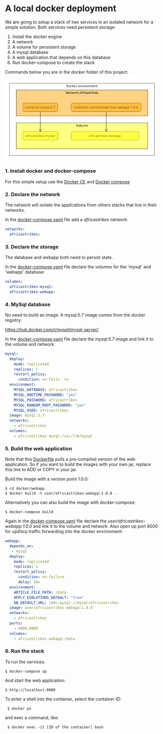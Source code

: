 # A local docker deployment

We are going to setup a stack of two services in an isolated network for a simple solution.
Both services need persistent storage:

1. Install the docker engine
2. A network
3. A volume for persistent storage
4. A mysql database
5. A web application that depends on this database
6. Run docker-compose to create the stack

Commands below you are in the _docker_ folder of this project.

![Stack](africastrikes-stack.png "Africastrikes stack")

### 1. Install docker and docker-compose

For this simple setup use the [Docker CE](https://docs.docker.com/engine/installation/)
and [Docker compose](https://docs.docker.com/compose/install/)

### 2. Declare the network
The network will isolate the applications from others stacks that live in their networks.
 
In the [docker-compose.yaml](docker-compose.yaml) file add a _africastrikes_ network:

```yaml
networks:
  africastrikes:
```
### 3. Declare the storage
The database and webapp both need to persist state.
 
In the [docker-compose.yaml](docker-compose.yaml) file declare the _volumes_ for the 'mysql' and 'webapp' database:

```yaml
volumes:
  africastrikes-mysql:
  africastrikes-webapp:
```
### 4. MySql database
No need to build an image. A mysql:5.7 image comes from the docker registry:

https://hub.docker.com/r/mysql/mysql-server/

In the [docker-compose.yaml](docker-compose.yaml) file declare the _mysql:5.7_ image and link it to the volume and network:

```yaml
mysql:
  deploy:
    mode: replicated
    replicas: 1
    restart_policy:
      condition: on-failu  re
  environment:
    MYSQL_DATABASE: africastrikes
    MYSQL_ONETIME_PASSWORD: "yes"
    MYSQL_PASSWORD: africastrikes
    MYSQL_RANDOM_ROOT_PASSWORD: "yes"
    MYSQL_USER: africastrikes
  image: mysql:5.7
  networks:
    - africastrikes
  volumes:
    - africastrikes-mysql:/var/lib/mysql
```

### 5. Build the web application
Note that this [Dockerfile](webapp/Dockerfile) pulls a pre-compiled version of the web application.
So if you want to build the images with your own jar, replace this line to ADD or COPY in your jar.
  
Build the image with a version point 1.0.0:

    $ cd docker/webapp
    $ docker build -t user/africastrikes-webapp:1.0.0 .
    
Alternatively you can also build the image with docker-compose:

    $ docker-compose build

Again in the [docker-compose.yaml](docker-compose.yaml) file declare the _user/africastrikes-webapp:1.0.0_ and link it to the volume and network.
Also open up port 8000 for upd\tcp traffic forwarding into the docker environment:
```yaml
webapp:
  depends_on:
   - mysql
  deploy:
    mode: replicated
    replicas: 1
    restart_policy:
      condition: on-failure
      delay: 10s
  environment:
    ARTICLE_FILE_PATH: /data
    APPLY_EVOLUTIONS_DEFAULT: "true"
    DB_DEFAULT_URL: jdbc:mysql://mysql/africastrikes
  image: user/africastrikes-webapp:1.0.0
  networks:
    - africastrikes
  ports:
    - 8000:8000
  volumes:
    - africastrikes-webapp:/data
```    

### 6. Run the stack

To run the services:

    $ docker-compose up
    
And start the web application:
    
    $ http://localhost:8000
 
 To enter a shell into the container, select the container ID:
 
     $ docker ps
     
 and exec a command, like:
 
     $ docker exec -it [ID of the container] bash